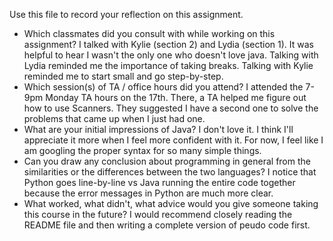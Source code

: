 Use this file to record your reflection on this assignment.

- Which classmates did you consult with while working on this assignment?
I talked with Kylie (section 2) and Lydia (section 1). It was helpful to hear I wasn't the only one who doesn't love java. Talking with Lydia reminded me the importance of taking breaks. Talking with Kylie reminded me to start small and go step-by-step. 
- Which session(s) of TA / office hours did you attend?
I attended the 7-9pm Monday TA hours on the 17th. There, a TA helped me figure out how to use Scanners. They suggested I have a second one to solve the problems that came up when I just had one.
- What are your initial impressions of Java? 
I don't love it. I think I'll appreciate it more when I feel more confident with it. For now, I feel like I am googling the proper syntax for so many simple things.
- Can you draw any conclusion about programming in general from the similarities or the differences between the two languages? 
I notice that Python goes line-by-line vs Java running the entire code together because the error messages in Python are much more clear.
- What worked, what didn't, what advice would you give someone taking this course in the future?
I would recommend closely reading the README file and then writing a complete version of peudo code first.
